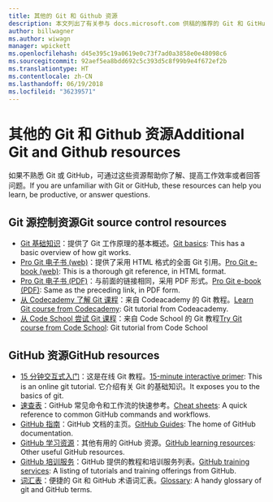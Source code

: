 ```yaml
---
title: 其他的 Git 和 Github 资源
description: 本文列出了有关参与 docs.microsoft.com 供稿的推荐的 Git 和 GitHub 学习资源。
author: billwagner
ms.author: wiwagn
manager: wpickett
ms.openlocfilehash: d45e395c19a0619e0c73f7ad0a3858e0e48098c6
ms.sourcegitcommit: 92aef5ea8bdd692c5c393d5c8f99b9e4f672ef2b
ms.translationtype: HT
ms.contentlocale: zh-CN
ms.lasthandoff: 06/19/2018
ms.locfileid: "36239571"
---
```

# <a name="additional-git-and-github-resources"></a><span data-ttu-id="de741-103">其他的 Git 和 Github 资源</span><span class="sxs-lookup"><span data-stu-id="de741-103">Additional Git and Github resources</span></span>

<span data-ttu-id="de741-104">如果不熟悉 Git 或 GitHub，可通过这些资源帮助你了解、提高工作效率或者回答问题。</span><span class="sxs-lookup"><span data-stu-id="de741-104">If you are unfamiliar with Git or GitHub, these resources can help you learn, be productive, or answer questions.</span></span>

## <a name="git-source-control-resources"></a><span data-ttu-id="de741-105">Git 源控制资源</span><span class="sxs-lookup"><span data-stu-id="de741-105">Git source control resources</span></span>

- <span data-ttu-id="de741-106">[Git 基础知识](https://go.microsoft.com/fwlink/?linkid=853939)：提供了 Git 工作原理的基本概述。</span><span class="sxs-lookup"><span data-stu-id="de741-106">[Git basics](https://go.microsoft.com/fwlink/?linkid=853939): This has a basic overview of how git works.</span></span>
- <span data-ttu-id="de741-107">[Pro Git 电子书 (web)](https://go.microsoft.com/fwlink/?linkid=853940)：提供了采用 HTML 格式的全面 Git 引用。</span><span class="sxs-lookup"><span data-stu-id="de741-107">[Pro Git e-book (web)](https://go.microsoft.com/fwlink/?linkid=853940): This is a thorough git reference, in HTML format.</span></span>
- <span data-ttu-id="de741-108">[Pro Git 电子书 (PDF)](https://progit2.s3.amazonaws.com/en/2016-03-22-f3531/progit-en.1084.pdf)：与前面的链接相同，采用 PDF 形式。</span><span class="sxs-lookup"><span data-stu-id="de741-108">[Pro Git e-book (PDF)](https://progit2.s3.amazonaws.com/en/2016-03-22-f3531/progit-en.1084.pdf): Same as the preceding link, in PDF form.</span></span>
- <span data-ttu-id="de741-109">[从 Codecademy 了解 Git 课程](https://www.codecademy.com/learn/learn-git)：来自 Codeacademy 的 Git 教程。</span><span class="sxs-lookup"><span data-stu-id="de741-109">[Learn Git course from Codecademy](https://www.codecademy.com/learn/learn-git): Git tutorial from Codeacademy.</span></span>
- <span data-ttu-id="de741-110">[从 Code School 尝试 Git 课程](https://www.codeschool.com/courses/try-git)：来自 Code School 的 Git 教程</span><span class="sxs-lookup"><span data-stu-id="de741-110">[Try Git course from Code School](https://www.codeschool.com/courses/try-git): Git tutorial from Code School</span></span>

## <a name="github-resources"></a><span data-ttu-id="de741-111">GitHub 资源</span><span class="sxs-lookup"><span data-stu-id="de741-111">GitHub resources</span></span>

- <span data-ttu-id="de741-112">[15 分钟交互式入门](https://try.github.io/)：这是在线 Git 教程。</span><span class="sxs-lookup"><span data-stu-id="de741-112">[15-minute interactive primer](https://try.github.io/): This is an online git tutorial.</span></span> <span data-ttu-id="de741-113">它介绍有关 Git 的基础知识。</span><span class="sxs-lookup"><span data-stu-id="de741-113">It exposes you to the basics of git.</span></span>
- <span data-ttu-id="de741-114">[速查表](https://go.microsoft.com/fwlink/?linkid=853941)：GitHub 常见命令和工作流的快速参考。</span><span class="sxs-lookup"><span data-stu-id="de741-114">[Cheat sheets](https://go.microsoft.com/fwlink/?linkid=853941): A quick reference to common GitHub commands and workflows.</span></span>
- <span data-ttu-id="de741-115">[GitHub 指南](https://guides.github.com/)：GitHub 文档的主页。</span><span class="sxs-lookup"><span data-stu-id="de741-115">[GitHub Guides](https://guides.github.com/): The home of GitHub documentation.</span></span>
- <span data-ttu-id="de741-116">[GitHub 学习资源](https://help.github.com/articles/git-and-github-learning-resources/)：其他有用的 GitHub 资源。</span><span class="sxs-lookup"><span data-stu-id="de741-116">[GitHub learning resources](https://help.github.com/articles/git-and-github-learning-resources/): Other useful GitHub resources.</span></span>
- <span data-ttu-id="de741-117">[GitHub 培训服务](https://services.github.com/training/)：GitHub 提供的教程和培训服务列表。</span><span class="sxs-lookup"><span data-stu-id="de741-117">[GitHub training services](https://services.github.com/training/): A listing of tutorials and training offerings from GitHub.</span></span>
- <span data-ttu-id="de741-118">[词汇表](https://help.github.com/articles/github-glossary)：便捷的 Git 和 GitHub 术语词汇表。</span><span class="sxs-lookup"><span data-stu-id="de741-118">[Glossary](https://help.github.com/articles/github-glossary): A handy glossary of git and GitHub terms.</span></span>
